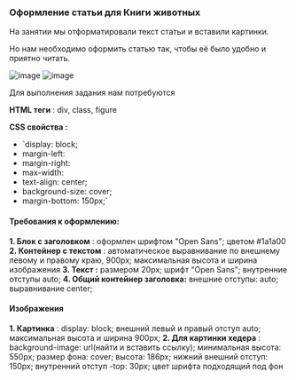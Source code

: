 ### Оформление статьи для Книги животных

На занятии мы отформатировали текст статьи и вставили картинки. 

Но нам необходимо оформить статью так, чтобы её было удобно и приятно читать.

![image](https://user-images.githubusercontent.com/99833055/199230777-e738a77e-c8e0-4943-8d6a-a0bd634e7b6e.png)
![image](https://user-images.githubusercontent.com/99833055/199230878-67d4f165-c67c-48f6-8439-ce32fae28486.png)

Для выполнения задания нам потребуются 

**HTML теги** :  div, class, figure

**CSS  свойства :** 

- `display: block;
- margin-left:
- margin-right:
- max-width:
- text-align: center;
- background-size: cover;
- margin-bottom: 150px;`

#### Требования к оформлению:

**1. Блок с заголовком** :  оформлен шрифтом "Open Sans";  цветом #1a1a00
**2. Контейнер с текстом** : автоматическое выравнивание по внешнему левому и правому краю, 900px; максимальная высота и ширина изображения
**3. Текст :** размером 20px; шрифт "Open Sans"; внутренние отступы auto;
**4. Общий контейнер заголовка:** внешние отступы: auto; выравнивание  center;

#### Изображения 

**1. Картинка** : display: block; внешний левый и правый отступ auto;  максимальная высота и ширина 900px;
**2. Для картинки хедера** : background-image: url(найти и вставить ссылку); минимальная высота: 550px; размер фона: cover;   высота: 186px; нижний внешний отступ: 150px; внутренний отступ -top: 30px; цвет шрифта подходящий под фон